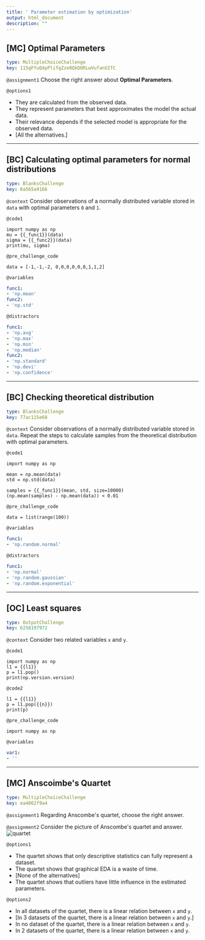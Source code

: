 ```yaml
---
title: ' Parameter estimation by optimization'
output: html_document
description: ""
---
```


## [MC] Optimal Parameters

```yaml
type: MultipleChoiceChallenge
key: 115qFYuQ4pPlifqZze0QkDORLwVufanGIfC
```

`@assignment1`
Choose the right answer about **Optimal Parameters**.

`@options1`
- They are calculated from the observed data.
- They represent parameters that best approximates the model the actual data.
- Their relevance depends if the selected model is appropriate for the observed data.
- [All the alternatives.]

---

## [BC] Calculating optimal parameters for normal distributions

```yaml
type: BlanksChallenge
key: 8a565a9166
```

`@context`
Consider observations of a normally distributed variable stored in `data` with optimal parameters `0` and `1`.

`@code1`
```{python}
import numpy as np
mu = {{_func1}}(data)
sigma = {{_func2}}(data)
print(mu, sigma)
```

`@pre_challenge_code`
```{python}
data = [-1,-1,-2, 0,0,0,0,0,0,1,1,2]
```

`@variables`
```yaml
func1:
- 'np.mean'
func2:
- 'np.std'
```

`@distractors`
```yaml
func1:
- 'np.avg'
- 'np.max'
- 'np.min'
- 'np.median'
func2:
- 'np.standard'
- 'np.devi'
- 'np.confidence'
```

---

## [BC] Checking theoretical distribution

```yaml
type: BlanksChallenge
key: 77ac115e68
```

`@context`
Consider observations of a normally distributed variable stored in `data`. Repeat the steps to calculate samples from the theoretical distribution with optimal parameters.

`@code1`
```{python}
import numpy as np

mean = np.mean(data)
std = np.std(data)

samples = {{_func1}}(mean, std, size=10000)
(np.mean(samples) - np.mean(data)) < 0.01
```

`@pre_challenge_code`
```{python}
data = list(range(100))
```

`@variables`
```yaml
func1:
- 'np.random.normal'
```

`@distractors`
```yaml
func1:
- 'np.normal'
- 'np.random.gaussian'
- 'np.random.exponential'
```

---

## [OC]  Least squares

```yaml
type: OutputChallenge
key: 6258197972
```

`@context`
Consider two related variables `x` and `y`.

`@code1`
```{python}
import numpy as np
l1 = {{l1}}
p = l1.pop()
print(np.version.version)
```

`@code2`
```{python}
l1 = {{l1}}
p = l1.pop({{n}})
print(p)
```

`@pre_challenge_code`
```{python}
import numpy as np
```

`@variables`
```yaml
var1:
- ''
```

---

## [MC] Anscoimbe's Quartet

```yaml
type: MultipleChoiceChallenge
key: ea4062f9a4
```

`@assignment1`
Regarding Anscombe's quartet, choose the right answer.

`@assignment2`
Consider the picture of Anscombe's quartet and answer.
![quartet](https://assets.datacamp.com/production/repositories/4790/datasets/88543fe1a3c06b0a4376241f29c82ff083eaf589/anscombes_quartet.png "Anscombe's quartet")

`@options1`
- The quartet shows that only descriptive statistics can fully represent a dataset.
- The quartet shows that graphical EDA is a waste of time. 
- [None of the alternatives]
- The quartet shows that outliers have little influence in the estimated parameters.

`@options2`
- In all datasets of the quartet, there is a linear relation between `x` and `y`.
- [In 3 datasets of the quartet, there is a linear relation between `x` and `y`.]
- In no dataset of the quartet, there is a linear relation between `x` and `y`.
- In 2 datasets of the quartet, there is a linear relation between `x` and `y`.
